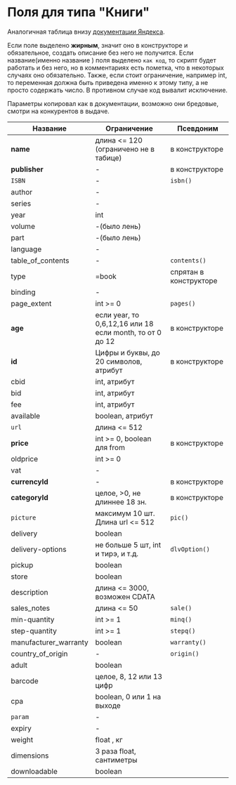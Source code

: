 Поля для типа "Книги"
============

Аналогичная таблица внизу [документации Яндекса](https://yandex.ru/support/partnermarket/export/books.html).

Если поле выделено **жирным**, значит оно в конструкторе и обязательное, создать описание без него не получится. Если
название(именно название ) поля выделено `как код`, то скрипт будет работать и без него, но в комментариях есть пометка,
что в некоторых случаях оно обязательно. Также, если стоит ограничение, например int, то переменная должна быть
приведена именно к этому типу, а не просто содержать число. В противном случае код вывалит исключение.

Параметры копировал как в документации, возможно они бредовые, смотри на конкурентов в выдаче.

 Название	 			          | 			Ограничение						                                          | Псевдоним	             
------------------------|---------------------------------------------------------------|------------------------
| **name**				           | длина <= 120<br>(ограничено не в табице)	                     | в конструкторе         
| **publisher**			       | 						-					                                                  | в конструкторе         
| `ISBN`					            | 						-					                                                  | `isbn()`               
| author					            | 						-					                                                  |
| series					            | 						-					                                                  |
| year					              | 					int 					                                                |
| volume					            | 						-(было лень)		                                          |
| part					              | 						-(было лень)		                                          |
| language				           | 						-					                                                  |
| table_of_contents		    | 						-					                                                  | `contents()`           
| type					              | 					=book 					                                              | спрятан в конструкторе 
| binding				            | 						-					                                                  |
| page_extent			         | 					int >= 0				                                             | `pages()`              
| **age**					           | если year, то 0,6,12,16 или 18 <br> если month, то от 0 до 12 | в конструкторе         
| **id** 				            | Цифры и буквы, до 20 символов, атрибут	                       | в конструкторе         
| cbid 					             | 			int, атрибут					                                          |
| bid 					              | 			int, атрибут					                                          |
| fee 					              | 			int, атрибут					                                          |
| available				          | 			boolean, атрибут				                                       |
| `url`					             | 		 длина <= 512						                                         |
| **price**				          | 	int >= 0, boolean для from 				                              | в конструкторе         
| oldprice 				          | 					int >= 0				                                             |
| vat 					              | 						-					                                                  |
| **currencyId**			      | 						-					                                                  | в конструкторе         
| **categoryId**			      | 		целое, >0, не длиннее 18 зн.		                              | в конструкторе         
| `picture`				          | 	максимум 10 шт. Длина url <= 512 		                          | `pic()`                
| delivery				           | 			boolean							                                             |
| delivery-options		     | не больше 5 шт, int и тирэ, и т.д.		                          | `dlvOption()`          
| pickup					            | 					boolean					                                             |
| store					             | 					boolean					                                             |
| description			         | 		длина <= 3000, возможен CDATA		                             |
| sales_notes			         | 				длина <= 50					                                          | `sale()`               
| min-quantity 			       | 			int >= 1						                                             | `minq()`               
| step-quantity			       | 			int >= 1						                                             | `stepq()`              
| manufacturer_warranty	 | 			boolean							                                             | `warranty()`           
| country_of_origin		    | 						-					                                                  | `origin()`             
| adult					             | 					boolean					                                             |
| barcode				            | 			целое, 8, 12 или 13 цифр		                                 |
| cpa					               | 			boolean, 0 или 1 на выходе		                               |
| `param`				            | 						-					                                                  |
| expiry					            | 						-					                                                  |
| weight					            | 					float , кг				                                           |
| dimensions				         | 		3 раза float, сантиметры			                                 |
| downloadable			        | 					boolean					                                             |
